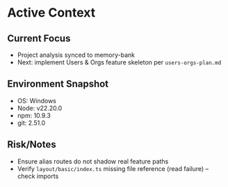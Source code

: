 # Active Context

## Current Focus
- Project analysis synced to memory-bank
- Next: implement Users & Orgs feature skeleton per `users-orgs-plan.md`

## Environment Snapshot
- OS: Windows
- Node: v22.20.0
- npm: 10.9.3
- git: 2.51.0

## Risk/Notes
- Ensure alias routes do not shadow real feature paths
- Verify `layout/basic/index.ts` missing file reference (read failure) – check imports

